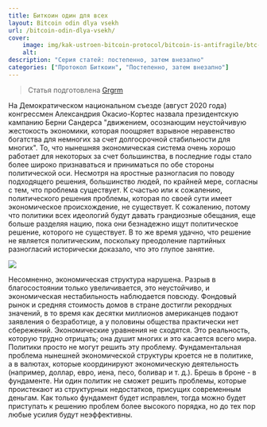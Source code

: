 ```yaml
---
title: Биткоин один для всех
layout: Bitcoin odin dlya vsekh
url: /bitcoin-odin-dlya-vsekh/
cover:
    image: img/kak-ustroen-bitcoin-protocol/bitcoin-is-antifragile/btc-antifragile.png
    alt:
description: "Серия статей: постепенно, затем внезапно"
categories: ["Протокол Биткоин", "Постепенно, затем внезапно"]
---
```


> Статья подготовлена [Grgrm](https://iris.to/npub1qzr3j58q0gwfhqdj33pc8wtfaj9ffn7nrdt6p7p7tvn0qrf7e0wsggv43p "Nostr")

На Демократическом национальном съезде (август 2020 года) конгрессмен Александрия Окасио-Кортес назвала президентскую кампанию Берни Сандерса "движением, осознающим неустойчивую жестокость экономики, которая поощряет взрывное неравенство богатства для немногих за счет долгосрочной стабильности для многих". То, что нынешняя экономическая система очень хорошо работает для некоторых за счет большинства, в последние годы стало более широко признаваться и приниматься по обе стороны политической оси. Несмотря на яростные разногласия по поводу подходящего решения, большинство людей, по крайней мере, согласны с тем, что проблема существует. К счастью или к сожалению, политического решения проблемы, которая по своей сути имеет экономическое происхождение, не существует. К сожалению, потому что политики всех идеологий будут давать грандиозные обещания, еще больше разделяя нацию, пока они безнадежно ищут политическое решение, которого не существует. В то же время удачно, что решение не является политическим, поскольку преодоление партийных разногласий исторически доказало, что это глупое занятие. 

![](/img/kak-ustroen-bitcoin-protocol/bitcoin-is-one-for-all/americans-with-savings.png "")

Несомненно, экономическая структура нарушена. Разрыв в благосостоянии только увеличивается, это неустойчиво, и экономическая нестабильность наблюдается повсюду. Фондовый рынок и средняя стоимость домов в стране достигли рекордных значений, в то время как десятки миллионов американцев подают заявления о безработице, а у половины общества практически нет сбережений. Экономические уравнения не сходятся. Это реальность, которую трудно отрицать; она душит многих и это касается всего мира. Политики просто не могут решить эту проблему. Фундаментальная проблема нынешней экономической структуры кроется не в политике, а в валютах, которые координируют экономическую деятельность (например, доллар, евро, иена, песо, боливар и т. д.). Брешь в броне - в фундаменте. Ни один политик не сможет решить проблемы, которые проистекают из структурных недостатков, присущих современным деньгам. Как только фундамент будет исправлен, тогда можно будет приступать к решению проблем более высокого порядка, но до тех пор любые усилия будут неэффективны. 

